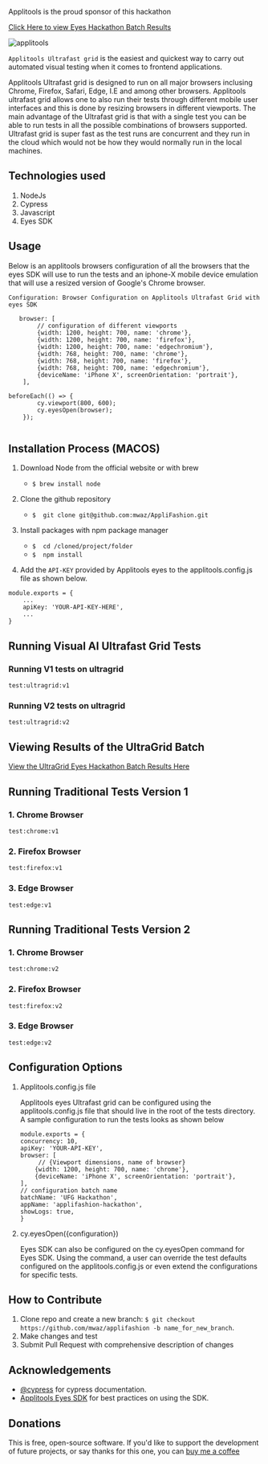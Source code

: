 Applitools is the  proud sponsor of this hackathon

[Click Here to view Eyes Hackathon Batch Results](https://eyes.applitools.com/app/test-results/00000251808323921370/?accountId=-cFrfR79EU_n8WtKJXaQnQ~~)

![applitools](https://user-images.githubusercontent.com/10160787/86256908-886abc00-bbc1-11ea-914c-c008705a071a.jpeg)


`Applitools Ultrafast grid` is the easiest and quickest way to carry out automated visual testing when it comes to frontend applications.

<!-- ![GIF demo](img/demo.gif) -->

Applitools Ultrafast grid is designed to run on all major browsers inclusing Chrome, Firefox, Safari, Edge, I.E and among other browsers. Applitools ultrafast grid allows one to also run their tests through different mobile user interfaces and this is done by resizing browsers in different viewports. The main advantage of the Ultrafast grid is that with a single test you can be able to run tests in all the possible combinations of browsers supported. Ultrafast grid is super fast as the test runs are concurrent and they run in the cloud which would not be how they would normally run in the local machines. 

**Technologies used**
---
1. NodeJs
2. Cypress
3. Javascript
4. Eyes SDK

**Usage**
---
Below is an applitools browsers configuration of all the browsers that the eyes SDK will use to run the tests and an iphone-X mobile device emulation that will use a resized version of Google's Chrome browser.

```
Configuration: Browser Configuration on Applitools Ultrafast Grid with eyes SDK

   browser: [
        // configuration of different viewports
        {width: 1200, height: 700, name: 'chrome'},
        {width: 1200, height: 700, name: 'firefox'},
        {width: 1200, height: 700, name: 'edgechromium'},
        {width: 768, height: 700, name: 'chrome'},
        {width: 768, height: 700, name: 'firefox'},
        {width: 768, height: 700, name: 'edgechromium'},
        {deviceName: 'iPhone X', screenOrientation: 'portrait'},
    ],

beforeEach(() => {
        cy.viewport(800, 600);
        cy.eyesOpen(browser);
    });


```


**Installation Process (MACOS)**
---

1. Download Node from the official website or with brew
    + `$ brew install node`

2. Clone the github repository
    + `$  git clone git@github.com:mwaz/AppliFashion.git`

3. Install packages with npm package manager
    + `$  cd /cloned/project/folder`
    + `$  npm install`

4. Add the `API-KEY` provided by Applitools eyes to the applitools.config.js file as shown below.
```
module.exports = {
    ...
    apiKey: 'YOUR-API-KEY-HERE',
    ...
}
```

**Running Visual AI Ultrafast Grid Tests**
---
### Running V1 tests on ultragrid
```
test:ultragrid:v1
```

### Running V2 tests on ultragrid
```
test:ultragrid:v2
```

**Viewing Results of the UltraGrid Batch**
---

[View the UltraGrid Eyes Hackathon Batch Results Here](https://eyes.applitools.com/app/test-results/00000251808323921370/?accountId=-cFrfR79EU_n8WtKJXaQnQ~~)


**Running Traditional Tests Version 1**
---

### 1. Chrome Browser

```
test:chrome:v1
```
### 2. Firefox Browser

```
test:firefox:v1
```

### 3. Edge Browser

```
test:edge:v1
```

**Running Traditional Tests Version 2**
---

### 1. Chrome Browser

```
test:chrome:v2
```
### 2. Firefox Browser

```
test:firefox:v2
```

### 3. Edge Browser

```
test:edge:v2
```

**Configuration Options**
---

1. Applitools.config.js file

    Applitools eyes Ultrafast grid can be configured using the applitools.config.js file that should live in the root of the tests directory. A sample configuration to run the tests looks as shown below

    ```
    module.exports = {
    concurrency: 10,
    apiKey: 'YOUR-API-KEY',
    browser: [
         // {Viewport dimensions, name of browser}
        {width: 1200, height: 700, name: 'chrome'},
        {deviceName: 'iPhone X', screenOrientation: 'portrait'},
    ],
    // configuration batch name
    batchName: 'UFG Hackathon',
    appName: 'applifashion-hackathon',
    showLogs: true,
    }
    ```

2. cy.eyesOpen({configuration})

    Eyes SDK can also be configured on the cy.eyesOpen command for Eyes SDK. Using the command, a user can override the test defaults configured on the applitools.config.js or even extend the configurations for specific tests.


**How to Contribute**
---

1. Clone repo and create a new branch: `$ git checkout https://github.com/mwaz/applifashion -b name_for_new_branch`.
2. Make changes and test
3. Submit Pull Request with comprehensive description of changes

**Acknowledgements**
---

+ [@cypress](https://github.com/cypress-io/cypress) for cypress documentation.
+ [Applitools Eyes SDK](https://github.com/applitools/eyes.sdk.javascript1/tree/master/packages/eyes-cypress) for best practices on using the SDK.

**Donations**
---

This is free, open-source software. If you'd like to support the development of future projects, or say thanks for this one, you can [buy me a coffee](https://buymeacoff.ee/8hyOkXp)